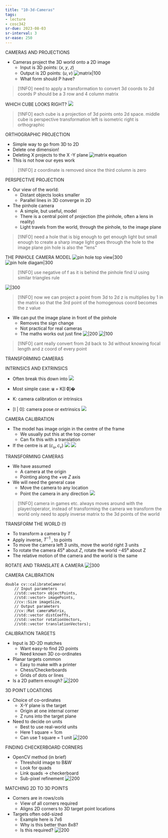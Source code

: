 ```yaml
---
title: "10-3d-Cameras"
tags: 
- lecture
- cosc342	
sr-due: 2023-08-03
sr-interval: 3
sr-ease: 250
---
```



CAMERAS AND PROJECTIONS 
- Cameras project the 3D world onto a 2D image 
	- Input is 3D points:  (𝑥, 𝑦, 𝑧)
	- Output is 2D points: (𝑢, 𝑣)
![matrix|100](https://i.imgur.com/bMo02GG.png)
	- What form should P have?
> [!INFO] need to apply a transformation to convert 3d coords to 2d coords
> P should be a 3 row and 4 column matrix

WHICH CUBE LOOKS RIGHT?
![](https://i.imgur.com/sYpeZvX.png)
> [!INFO] each cube is a projection of 3d points onto 2d space.
> middle cube is perspective transformation
> left is isometric
> right is orthographic

ORTHOGRAPHIC PROJECTION 
- Simple way to go from 3D to 2D 
- Delete one dimension! 
- Deleting X projects to the X -Y plane 
![matrix equation](https://i.imgur.com/J2fPAp5.png)
- This is not how our eyes work
> [!INFO] z coordinate is removed since the third column is zero

PERSPECTIVE PROJECTION 
- Our view of the world: 
	- Distant objects looks smaller 
	- Parallel lines in 3D converge in 2D 
- The pinhole camera 
	- A simple, but useful, model 
	- There is a central point of projection (the pinhole, often a lens in reality) 
	- Light travels from the world, through the pinhole, to the image plane
> [!INFO] need a hole that is big enough to get enough light
> but small enough to create a sharp image
> light goes through the hole to the image plane
> pin hole is also the "lens"

THE PINHOLE CAMERA MODEL
![pin hole top view|300](https://i.imgur.com/bTSLvWR.png)
![pin hole diagam|300](https://i.imgur.com/TfclYHD.png)
> [!INFO] use negative of f as it is behind the pinhole
> find U using similar triangles rule

![|300](https://i.imgur.com/paeALF6.png)
> [!INFO] now we can project a point from 3d to 2d
> z is multiplies by 1 in the matrix so that the 3rd point of the homogenous coord becomes the z value

- We can put the image plane in front of the pinhole 
	- Removes the sign change 
	- Not practical for real cameras 
	- The maths works out just fine
![|200](https://i.imgur.com/hxPFHET.png)
![|100](https://i.imgur.com/KEiY1bf.png)

> [!INFO] cant really convert from 2d back to 3d without knowing focal length and z coord of every point

TRANSFORMING CAMERAS

INTRINSICS AND EXTRINSICS 
- Often break this down into 
![](https://i.imgur.com/3eENBA4.png)

- Most simple case: 𝐮 = K[I 𝟎]�
- K: camera calibration or intrinsics 
- [I | 0]: camera pose or extrinsics
![](https://i.imgur.com/9AwfvSk.png)

CAMERA CALIBRATION

- The model has image origin in the centre of the frame 
	- We usually put this at the top corner 
	- Can fix this with a translation 
- If the centre is at $(c_u, c_v)$ 
![](https://i.imgur.com/aIynYTx.png)
![](https://i.imgur.com/XfSdzye.png)


TRANSFORMING CAMERAS 
- We have assumed 
	- A camera at the origin 
	- Pointing along the +ve $Z$ axis 
- We will need the general case 
	- Move the camera to any location 
	- Point the camera in any direction
	![](https://i.imgur.com/oWYorU4.png)
> [!INFO] camera in games etc. always moves around with the player/operator,
> instead of transforming the camera we transform the world
> only need to apply inverse matrix to the 3d points of the world

TRANSFORM THE WORLD (!) 
- To transform a camera by $T$
- Apply inverse, $T^{-1}$ , to points 
- To move the camera left 3 units, move the world right 3 units 
- To rotate the camera $45⁰$ about $Z$, rotate the world $-45⁰$ about Z 
- The relative motion of the camera and the world is the same

ROTATE AND TRANSLATE A CAMERA
![|300](https://i.imgur.com/HKjLw2w.png)

CAMERA CALIBRATION
```
double cv::calibrateCamera( 
	// Input parameters 
	//std::vector> objectPoints, 
	//std::vector> imagePoints, 
	//cv::Size imageSize, 
	// Output parameters 
	//cv::Mat cameraMatrix, 
	//std::vector distCoeffs, 
	//std::vector rotationVectors, 
	//std::vector translationVectors);
```

CALIBRATION TARGETS 
- Input is 3D-2D matches 
	- Want easy-to find 2D points 
	- Need known 3D co-ordinates 
- Planar targets common 
	- Easy to make with a printer 
	- Chess/Checkerboards 
	- Grids of dots or lines 
- Is a 2D pattern enough?
![|200](https://i.imgur.com/dNpoWGM.png)

3D POINT LOCATIONS 
- Choice of co-ordinates 
	- X-Y plane is the target 
	- Origin at one internal corner 
	- Z runs into the target plane 
- Need to decide on units 
	- Best to use real-world units 
	- Here 1 square = 1cm 
	- Can use 1 square = 1 unit
![|200](https://i.imgur.com/BM0FzYg.png)

FINDING CHECKERBOARD CORNERS 
- OpenCV method (in brief) 
	- Threshold image to B&W 
	- Look for quads 
	- Link quads -> checkerboard 
	- Sub-pixel refinement
![|200](https://i.imgur.com/Gfhn2kX.png)

MATCHING 2D TO 3D POINTS 
- Corners are in rows/cols 
	- View of all corners required 
	- Aligns 2D corners to 3D target point locations 
- Targets often odd-sized 
	- Example here is 7x6
	- Why is this better than 8x8? 
	- Is this required?
![|200](https://i.imgur.com/5XIFVKT.png)



